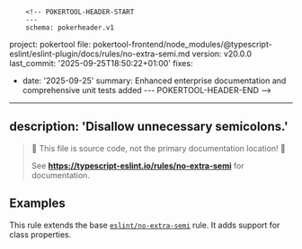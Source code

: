         <!-- POKERTOOL-HEADER-START
        ---
        schema: pokerheader.v1
project: pokertool
file: pokertool-frontend/node_modules/@typescript-eslint/eslint-plugin/docs/rules/no-extra-semi.md
version: v20.0.0
last_commit: '2025-09-25T18:50:22+01:00'
fixes:
- date: '2025-09-25'
  summary: Enhanced enterprise documentation and comprehensive unit tests added
        ---
        POKERTOOL-HEADER-END -->
---
description: 'Disallow unnecessary semicolons.'
---

> 🛑 This file is source code, not the primary documentation location! 🛑
>
> See **https://typescript-eslint.io/rules/no-extra-semi** for documentation.

## Examples

This rule extends the base [`eslint/no-extra-semi`](https://eslint.org/docs/rules/no-extra-semi) rule.
It adds support for class properties.
